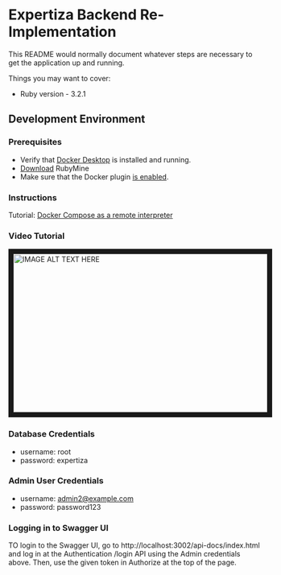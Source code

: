 # Expertiza Backend Re-Implementation

This README would normally document whatever steps are necessary to get the
application up and running.

Things you may want to cover:

* Ruby version - 3.2.1

## Development Environment

### Prerequisites
- Verify that [Docker Desktop](https://www.docker.com/products/docker-desktop/) is installed and running.
- [Download](https://www.jetbrains.com/ruby/download/) RubyMine
- Make sure that the Docker plugin [is enabled](https://www.jetbrains.com/help/ruby/docker.html#enable_docker).


### Instructions
Tutorial: [Docker Compose as a remote interpreter](https://www.jetbrains.com/help/ruby/using-docker-compose-as-a-remote-interpreter.html)

### Video Tutorial

<a href="http://www.youtube.com/watch?feature=player_embedded&v=BHniRaZ0_JE
" target="_blank"><img src="http://img.youtube.com/vi/BHniRaZ0_JE/maxresdefault.jpg" 
alt="IMAGE ALT TEXT HERE" width="560" height="315" border="10" /></a>

### Database Credentials
- username: root
- password: expertiza 

### Admin User Credentials
- username: admin2@example.com
- password: password123

### Logging in to Swagger UI
TO login to the Swagger UI, go to http://localhost:3002/api-docs/index.html and log in at 
the Authentication /login API using the Admin credentials above. Then, use the given token in
Authorize at the top of the page.

